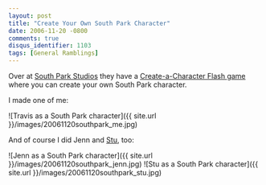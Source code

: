 ```yaml
---
layout: post
title: "Create Your Own South Park Character"
date: 2006-11-20 -0800
comments: true
disqus_identifier: 1103
tags: [General Ramblings]
---
```

Over at [South Park Studios](http://www.southparkstudios.com/) they have
a [Create-a-Character Flash
game](http://images.southparkstudios.com/games/create/sp_game.swf) where
you can create your own South Park character.

 I made one of me:

 ![Travis as a South Park
character]({{ site.url }}/images/20061120southpark_me.jpg)

 And of course I did Jenn and [Stu](http://www.stuartthompson.net),
too:

 ![Jenn as a South Park
character]({{ site.url }}/images/20061120southpark_jenn.jpg)
![Stu as a South Park
character]({{ site.url }}/images/20061120southpark_stu.jpg)
